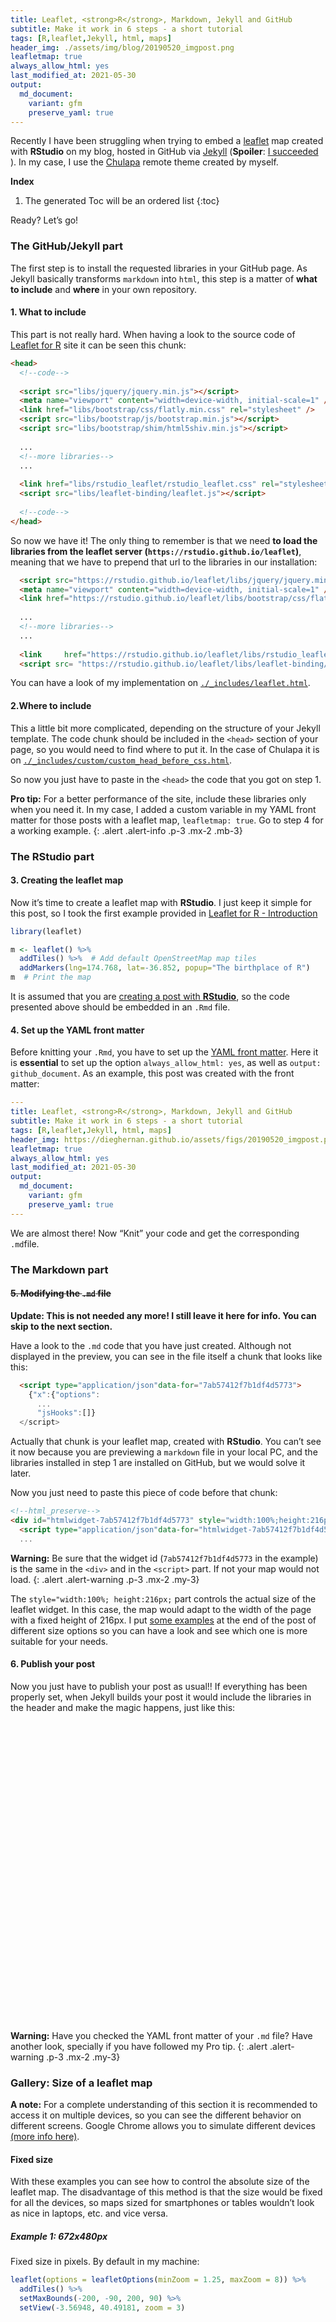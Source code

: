 ```yaml
---
title: Leaflet, <strong>R</strong>, Markdown, Jekyll and GitHub
subtitle: Make it work in 6 steps - a short tutorial
tags: [R,leaflet,Jekyll, html, maps]
header_img: ./assets/img/blog/20190520_imgpost.png
leafletmap: true
always_allow_html: yes
last_modified_at: 2021-05-30
output: 
  md_document:
    variant: gfm
    preserve_yaml: true
---
```


Recently I have been struggling when trying to embed a
[leaflet](https://rstudio.github.io/leaflet) map created with
**RStudio** on my blog, hosted in GitHub via
[Jekyll](https://jekyllrb.com) (**Spoiler**: [I succeeded
<i class="fa fa-thumbs-up"></i>](https://dieghernan.github.io/201905_Where-in-the-world/)).
In my case, I use the [<span
class="chulapa">Chulapa</span>](https://dieghernan.github.io/chulapa/)
remote theme created by myself.

**Index**

1. The generated Toc will be an ordered list
{:toc}

Ready? Let’s go!

### The GitHub/Jekyll part

The first step is to install the requested libraries in your GitHub
page. As Jekyll basically transforms `markdown` into `html`, this step
is a matter of **what to include** and **where** in your own repository.

#### 1. What to include

This part is not really hard. When having a look to the source code of
[Leaflet for R](https://rstudio.github.io/leaflet/) site it can be seen
this chunk:

``` html
<head>
  <!--code-->
  
  <script src="libs/jquery/jquery.min.js"></script>
  <meta name="viewport" content="width=device-width, initial-scale=1" />
  <link href="libs/bootstrap/css/flatly.min.css" rel="stylesheet" />
  <script src="libs/bootstrap/js/bootstrap.min.js"></script>
  <script src="libs/bootstrap/shim/html5shiv.min.js"></script>
  
  ...
  <!--more libraries-->
  ...
  
  <link href="libs/rstudio_leaflet/rstudio_leaflet.css" rel="stylesheet" />
  <script src="libs/leaflet-binding/leaflet.js"></script>
  
  <!--code-->
</head>
```

So now we have it! The only thing to remember is that we need **to load
the libraries from the leaflet server
(`https://rstudio.github.io/leaflet`)**, meaning that we have to prepend
that url to the libraries in our installation:

``` html
  <script src="https://rstudio.github.io/leaflet/libs/jquery/jquery.min.js"></script>
  <meta name="viewport" content="width=device-width, initial-scale=1" />
  <link href="https://rstudio.github.io/leaflet/libs/bootstrap/css/flatly.min.css" rel="stylesheet" />
  
  ...
  <!--more libraries-->
  ...
  
  <link     href="https://rstudio.github.io/leaflet/libs/rstudio_leaflet/rstudio_leaflet.css" rel="stylesheet" />
  <script src= "https://rstudio.github.io/leaflet/libs/leaflet-binding/leaflet.js"></script>
```

You can have a look of my implementation on
[`./_includes/leaflet.html`](https://github.com/dieghernan/dieghernan.github.io/blob/master/_includes/leaflet.html).

#### 2.Where to include

This a little bit more complicated, depending on the structure of your
Jekyll template. The code chunk should be included in the `<head>`
section of your page, so you would need to find where to put it. In the
case of <span class="chulapa">Chulapa</span> it is on
[`./_includes/custom/custom_head_before_css.html`](https://github.com/dieghernan/dieghernan.github.io/blob/master/_includes/custom/custom_head_before_css.html).

So now you just have to paste in the `<head>` the code that you got on
step 1.

<i class="fa fa-star"></i> **Pro tip:** For a better performance of the
site, include these libraries only when you need it. In my case, I added
a custom variable in my YAML front matter for those posts with a leaflet
map, `leafletmap: true`. Go to step 4 for a working example. 
{: .alert .alert-info .p-3 .mx-2 .mb-3}

### The RStudio part

#### 3. Creating the leaflet map

Now it’s time to create a leaflet map with **RStudio**. I just keep it
simple for this post, so I took the first example provided in [Leaflet
for R - Introduction](https://rstudio.github.io/leaflet/)

``` r
library(leaflet)

m <- leaflet() %>%
  addTiles() %>%  # Add default OpenStreetMap map tiles
  addMarkers(lng=174.768, lat=-36.852, popup="The birthplace of R")
m  # Print the map
```

It is assumed that you are [creating a post with
**RStudio**](https://rmarkdown.rstudio.com/authoring_quick_tour.html#rendering_output),
so the code presented above should be embedded in an `.Rmd` file.

#### 4. Set up the YAML front matter <a name="step4"></a>

Before knitting your `.Rmd`, you have to set up the [YAML front
matter](https://bookdown.org/yihui/rmarkdown/markdown-document.html).
Here it is **essential** to set up the option `always_allow_html: yes`,
as well as `output: github_document`. As an example, this post was
created with the front matter:

``` yaml
---
title: Leaflet, <strong>R</strong>, Markdown, Jekyll and GitHub
subtitle: Make it work in 6 steps - a short tutorial
tags: [R,leaflet,Jekyll, html, maps]
header_img: https://dieghernan.github.io/assets/figs/20190520_imgpost.png
leafletmap: true
always_allow_html: yes
last_modified_at: 2021-05-30
output: 
  md_document:
    variant: gfm
    preserve_yaml: true
---
```

We are almost there! Now “Knit” your code and get the corresponding
`.md`file.

### The Markdown part

#### ~~5. Modifying the `.md` file~~

**Update: This is not needed any more! I still leave it here for info.
You can skip to the next section.**

Have a look to the `.md` code that you have just created. Although not
displayed in the preview, you can see in the file itself a chunk that
looks like this:

``` html
  <script type="application/json"data-for="7ab57412f7b1df4d5773">
    {"x":{"options":
      ...
      "jsHooks":[]}
  </script>
```

Actually that chunk is your leaflet map, created with **RStudio**. You
can’t see it now because you are previewing a `markdown` file in your
local PC, and the libraries installed in step 1 are installed on GitHub,
but we would solve it later.

Now you just need to paste this piece of code before that chunk:

``` html
<!--html_preserve-->
<div id="htmlwidget-7ab57412f7b1df4d5773" style="width:100%;height:216px;" class="leaflet html-widget"></div>
  <script type="application/json"data-for="htmlwidget-7ab57412f7b1df4d5773">
  ...
```

<i class="fa fa-exclamation-triangle"></i> **Warning:** Be sure that the
widget id (`7ab57412f7b1df4d5773` in the example) is the same in the
`<div>` and in the `<script>` part. If not your map would not load. 
{: .alert .alert-warning .p-3 .mx-2 .my-3}

The `style="width:100%; height:216px;` part controls the actual size of
the leaflet widget. In this case, the map would adapt to the width of
the page with a fixed height of 216px. I put [some examples](#extra) at
the end of the post of different size options so you can have a look and
see which one is more suitable for your needs.

#### 6. Publish your post

Now you just have to publish your post as usual!! If everything has been
properly set, when Jekyll builds your post it would include the
libraries in the header and make the magic happens, just like this:

<div id="htmlwidget-60e5339b540855d29db4" style="width:672px;height:480px;" class="leaflet html-widget"></div>
<script type="application/json" data-for="htmlwidget-60e5339b540855d29db4">{"x":{"options":{"crs":{"crsClass":"L.CRS.EPSG3857","code":null,"proj4def":null,"projectedBounds":null,"options":{}}},"calls":[{"method":"addTiles","args":["//{s}.tile.openstreetmap.org/{z}/{x}/{y}.png",null,null,{"minZoom":0,"maxZoom":18,"tileSize":256,"subdomains":"abc","errorTileUrl":"","tms":false,"noWrap":false,"zoomOffset":0,"zoomReverse":false,"opacity":1,"zIndex":1,"detectRetina":false,"attribution":"&copy; <a href=\"http://openstreetmap.org\">OpenStreetMap<\/a> contributors, <a href=\"http://creativecommons.org/licenses/by-sa/2.0/\">CC-BY-SA<\/a>"}]},{"method":"addMarkers","args":[-36.852,174.768,null,null,null,{"interactive":true,"draggable":false,"keyboard":true,"title":"","alt":"","zIndexOffset":0,"opacity":1,"riseOnHover":false,"riseOffset":250},"The birthplace of R",null,null,null,null,{"interactive":false,"permanent":false,"direction":"auto","opacity":1,"offset":[0,0],"textsize":"10px","textOnly":false,"className":"","sticky":true},null]}],"limits":{"lat":[-36.852,-36.852],"lng":[174.768,174.768]}},"evals":[],"jsHooks":[]}</script>

<i class="fa fa-exclamation-triangle"></i> **Warning:** Have you checked
the YAML front matter of your `.md` file? Have another look, specially
if you have followed my Pro tip. 
{: .alert .alert-warning .p-3 .mx-2 .my-3}

### Gallery: Size of a leaflet map <a name="extra"></a>

**A note:** For a complete understanding of this section it is
recommended to access it on multiple devices, so you can see the
different behavior on different screens. Google Chrome allows you to
simulate different devices [(more info
here)](https://developers.google.com/web/tools/chrome-devtools/device-mode/).

#### Fixed size

With these examples you can see how to control the absolute size of the
leaflet map. The disadvantage of this method is that the size would be
fixed for all the devices, so maps sized for smartphones or tables
wouldn’t look as nice in laptops, etc. and vice versa.

##### Example 1: 672x480px

Fixed size in pixels. By default in my machine:

``` r
leaflet(options = leafletOptions(minZoom = 1.25, maxZoom = 8)) %>%
  addTiles() %>%
  setMaxBounds(-200, -90, 200, 90) %>%
  setView(-3.56948, 40.49181, zoom = 3)
```

<div id="htmlwidget-0e60ff221279290607a4" style="width:672px;height:480px;" class="leaflet html-widget"></div>
<script type="application/json" data-for="htmlwidget-0e60ff221279290607a4">{"x":{"options":{"minZoom":1.25,"maxZoom":8,"crs":{"crsClass":"L.CRS.EPSG3857","code":null,"proj4def":null,"projectedBounds":null,"options":{}}},"calls":[{"method":"addTiles","args":["//{s}.tile.openstreetmap.org/{z}/{x}/{y}.png",null,null,{"minZoom":0,"maxZoom":18,"tileSize":256,"subdomains":"abc","errorTileUrl":"","tms":false,"noWrap":false,"zoomOffset":0,"zoomReverse":false,"opacity":1,"zIndex":1,"detectRetina":false,"attribution":"&copy; <a href=\"http://openstreetmap.org\">OpenStreetMap<\/a> contributors, <a href=\"http://creativecommons.org/licenses/by-sa/2.0/\">CC-BY-SA<\/a>"}]},{"method":"setMaxBounds","args":[-90,-200,90,200]}],"setView":[[40.49181,-3.56948],3,[]]},"evals":[],"jsHooks":[]}</script>

##### Example 2: 200x300px

Let’s go narrow and long with `html "width:200px;height:300px;"`:

``` r
leaflet(
  options = leafletOptions(minZoom = 1.25, maxZoom = 8),
  width = "200px", height = "300px"
) %>%
  addTiles() %>%
  setMaxBounds(-200, -90, 200, 90) %>%
  setView(-3.56948, 40.49181, zoom = 3)
```

<div id="htmlwidget-fb456eae6cf883f81850" style="width:200px;height:300px;" class="leaflet html-widget"></div>
<script type="application/json" data-for="htmlwidget-fb456eae6cf883f81850">{"x":{"options":{"minZoom":1.25,"maxZoom":8,"crs":{"crsClass":"L.CRS.EPSG3857","code":null,"proj4def":null,"projectedBounds":null,"options":{}}},"calls":[{"method":"addTiles","args":["//{s}.tile.openstreetmap.org/{z}/{x}/{y}.png",null,null,{"minZoom":0,"maxZoom":18,"tileSize":256,"subdomains":"abc","errorTileUrl":"","tms":false,"noWrap":false,"zoomOffset":0,"zoomReverse":false,"opacity":1,"zIndex":1,"detectRetina":false,"attribution":"&copy; <a href=\"http://openstreetmap.org\">OpenStreetMap<\/a> contributors, <a href=\"http://creativecommons.org/licenses/by-sa/2.0/\">CC-BY-SA<\/a>"}]},{"method":"setMaxBounds","args":[-90,-200,90,200]}],"setView":[[40.49181,-3.56948],3,[]]},"evals":[],"jsHooks":[]}</script>

#### Responsive size

**Recommended option.** These maps would adapt to the width of your
screen, no matter what device you are using.

##### Example 3: 100% width

``` r
leaflet(
  options = leafletOptions(minZoom = 1.25, maxZoom = 8),
  width = "100%"
) %>%
  addTiles() %>%
  setMaxBounds(-200, -90, 200, 90) %>%
  setView(-3.56948, 40.49181, zoom = 3)
```

<div id="htmlwidget-d72518ef7cb92abb839a" style="width:100%;height:480px;" class="leaflet html-widget"></div>
<script type="application/json" data-for="htmlwidget-d72518ef7cb92abb839a">{"x":{"options":{"minZoom":1.25,"maxZoom":8,"crs":{"crsClass":"L.CRS.EPSG3857","code":null,"proj4def":null,"projectedBounds":null,"options":{}}},"calls":[{"method":"addTiles","args":["//{s}.tile.openstreetmap.org/{z}/{x}/{y}.png",null,null,{"minZoom":0,"maxZoom":18,"tileSize":256,"subdomains":"abc","errorTileUrl":"","tms":false,"noWrap":false,"zoomOffset":0,"zoomReverse":false,"opacity":1,"zIndex":1,"detectRetina":false,"attribution":"&copy; <a href=\"http://openstreetmap.org\">OpenStreetMap<\/a> contributors, <a href=\"http://creativecommons.org/licenses/by-sa/2.0/\">CC-BY-SA<\/a>"}]},{"method":"setMaxBounds","args":[-90,-200,90,200]}],"setView":[[40.49181,-3.56948],3,[]]},"evals":[],"jsHooks":[]}</script>
